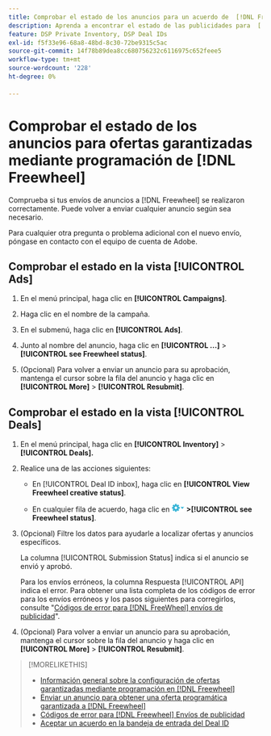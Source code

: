 ```yaml
---
title: Comprobar el estado de los anuncios para un acuerdo de  [!DNL FreeWheel] PG
description: Aprenda a encontrar el estado de las publicidades para  [!DNL Freewheel] ofertas programáticas garantizadas.
feature: DSP Private Inventory, DSP Deal IDs
exl-id: f5f33e96-68a8-48bd-8c30-72be9315c5ac
source-git-commit: 14f78b89dea8cc680756232c6116975c652feee5
workflow-type: tm+mt
source-wordcount: '228'
ht-degree: 0%

---
```


# Comprobar el estado de los anuncios para ofertas garantizadas mediante programación de [!DNL Freewheel]

Comprueba si tus envíos de anuncios a [!DNL Freewheel] se realizaron correctamente. Puede volver a enviar cualquier anuncio según sea necesario.

Para cualquier otra pregunta o problema adicional con el nuevo envío, póngase en contacto con el equipo de cuenta de Adobe.

## Comprobar el estado en la vista [!UICONTROL Ads]

1. En el menú principal, haga clic en **[!UICONTROL Campaigns]**.

1. Haga clic en el nombre de la campaña.

1. En el submenú, haga clic en **[!UICONTROL Ads]**.

1. Junto al nombre del anuncio, haga clic en **[!UICONTROL ...]** > **[!UICONTROL see Freewheel status]**.

1. (Opcional) Para volver a enviar un anuncio para su aprobación, mantenga el cursor sobre la fila del anuncio y haga clic en **[!UICONTROL More]** > **[!UICONTROL Resubmit]**.

## Comprobar el estado en la vista [!UICONTROL Deals]

1. En el menú principal, haga clic en **[!UICONTROL Inventory]** > **[!UICONTROL Deals].**

1. Realice una de las acciones siguientes:

   * En [!UICONTROL Deal ID inbox], haga clic en **[!UICONTROL View Freewheel creative status]**.

   * En cualquier fila de acuerdo, haga clic en ![Menú de opciones](/help/dsp/assets/options-menu.png) **>[!UICONTROL see Freewheel status]**.

1. (Opcional) Filtre los datos para ayudarle a localizar ofertas y anuncios específicos.

   La columna [!UICONTROL Submission Status] indica si el anuncio se envió y aprobó.

   Para los envíos erróneos, la columna Respuesta [!UICONTROL API] indica el error. Para obtener una lista completa de los códigos de error para los envíos erróneos y los pasos siguientes para corregirlos, consulte &quot;[Códigos de error para [!DNL FreeWheel] envíos de publicidad](freewheel-error-codes.md)&quot;.

1. (Opcional) Para volver a enviar un anuncio para su aprobación, mantenga el cursor sobre la fila del anuncio y haga clic en **[!UICONTROL More]** > **[!UICONTROL Resubmit]**.

>[!MORELIKETHIS]
>
>* [Información general sobre la configuración de ofertas garantizadas mediante programación en [!DNL Freewheel]](freewheel-overview.md)
>* [Enviar un anuncio para obtener una oferta programática garantizada a [!DNL Freewheel]](freewheel-submit.md)
>* [Códigos de error para [!DNL Freewheel] Envíos de publicidad](freewheel-error-codes.md)
>* [Aceptar un acuerdo en la bandeja de entrada del Deal ID](deal-id-inbox-accept.md)
